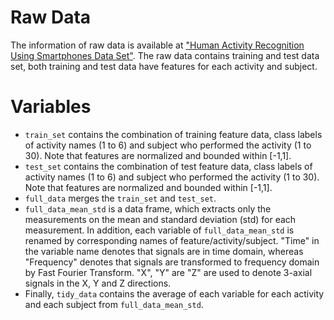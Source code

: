 # Raw Data
The information of raw data is available at ["Human Activity Recognition Using Smartphones Data Set"](http://archive.ics.uci.edu/ml/datasets/Human+Activity+Recognition+Using+Smartphones).
The raw data contains training and test data set, both training and test data have features for each activity and subject.

# Variables
* `train_set` contains the combination of training feature data, class labels of activity names (1 to 6) and subject who performed the activity (1 to 30). Note that features are normalized and bounded within [-1,1].
* `test_set` contains the combination of test feature data, class labels of activity names (1 to 6) and subject who performed the activity (1 to 30). Note that features are normalized and bounded within [-1,1].
* `full_data` merges the `train_set` and `test_set`.
* `full_data_mean_std` is a data frame, which extracts only the measurements on the mean and standard deviation (std) for each measurement. In addition, each variable of `full_data_mean_std` is renamed by corresponding names of feature/activity/subject. "Time" in the variable name denotes that signals are in time domain, whereas "Frequency" denotes that signals are transformed to frequency domain by Fast Fourier Transform. "X", "Y" are "Z" are used to denote 3-axial signals in the X, Y and Z directions.
* Finally, `tidy_data` contains the average of each variable for each activity and each subject from `full_data_mean_std`.
